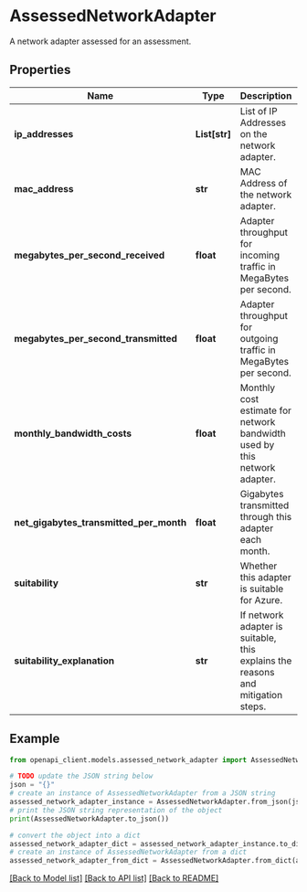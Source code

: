 # AssessedNetworkAdapter

A network adapter assessed for an assessment.

## Properties

Name | Type | Description | Notes
------------ | ------------- | ------------- | -------------
**ip_addresses** | **List[str]** | List of IP Addresses on the network adapter. | [optional] [readonly] 
**mac_address** | **str** | MAC Address of the network adapter. | [optional] [readonly] 
**megabytes_per_second_received** | **float** | Adapter throughput for incoming traffic in MegaBytes per second. | [optional] [readonly] 
**megabytes_per_second_transmitted** | **float** | Adapter throughput for outgoing traffic in MegaBytes per second. | [optional] [readonly] 
**monthly_bandwidth_costs** | **float** | Monthly cost estimate for network bandwidth used by this network adapter. | [optional] [readonly] 
**net_gigabytes_transmitted_per_month** | **float** | Gigabytes transmitted through this adapter each month. | [optional] 
**suitability** | **str** | Whether this adapter is suitable for Azure. | [optional] [readonly] 
**suitability_explanation** | **str** | If network adapter is suitable, this explains the reasons and mitigation steps. | [optional] [readonly] 

## Example

```python
from openapi_client.models.assessed_network_adapter import AssessedNetworkAdapter

# TODO update the JSON string below
json = "{}"
# create an instance of AssessedNetworkAdapter from a JSON string
assessed_network_adapter_instance = AssessedNetworkAdapter.from_json(json)
# print the JSON string representation of the object
print(AssessedNetworkAdapter.to_json())

# convert the object into a dict
assessed_network_adapter_dict = assessed_network_adapter_instance.to_dict()
# create an instance of AssessedNetworkAdapter from a dict
assessed_network_adapter_from_dict = AssessedNetworkAdapter.from_dict(assessed_network_adapter_dict)
```
[[Back to Model list]](../README.md#documentation-for-models) [[Back to API list]](../README.md#documentation-for-api-endpoints) [[Back to README]](../README.md)


